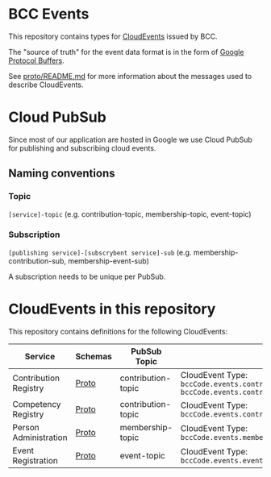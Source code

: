 # BCC Events

This repository contains types for [CloudEvents](https://cloudevents.io) issued by BCC.

The "source of truth" for the event data format is in the form of [Google Protocol Buffers](https://github.com/protocolbuffers/protobuf).

See [proto/README.md](./Proto/index.md) for more information about the messages used to describe CloudEvents.

# Cloud PubSub
Since most of our application are hosted in Google we use Cloud PubSub for publishing and subscribing cloud events.

## Naming conventions

### Topic
`[service]-topic` (e.g. contribution-topic, membership-topic, event-topic)

### Subscription
`[publishing service]-[subscrybent service]-sub` (e.g. membership-contribution-sub, membership-event-sub)

A subscription needs to be unique per PubSub.

# CloudEvents in this repository
This repository contains definitions for the following CloudEvents:

| Service | Schemas | PubSub Topic | Types |
|---------|---------|--------------|-------| 
| Contribution Registry| [Proto](proto/events/contribution/registry/v1/events.proto) | contribution-topic | CloudEvent Type: `bccCode.events.contribution.registry.v1.ContributionCreatedEvent` `bccCode.events.contribution.registry.v1.ContributionDeletedEvent` |
| Competency Registry | [Proto](proto/events/contribution/competencyRegistry/v1/events.proto) | contribution-topic | CloudEvent Type: `bccCode.events.contribution.competencyRegistry.v1.ObjectCreatedEvent`|
| Person Administration | [Proto](proto/events/membership/personAdministration/v1/events.proto) | membership-topic | CloudEvent Type: `bccCode.events.membership.admin.person.v1.PersonRevokedEvent`|
| Event Registration | [Proto](proto/events/event/registration/v1/events.proto) | event-topic | CloudEvent Type: `bccCode.events.event.registration.v1.PersonRegisteredEvent`|
